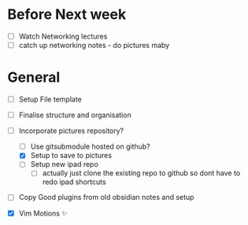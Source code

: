 
# Before Next week 
- [ ] Watch Networking lectures
- [ ] catch up networking notes - do pictures maby

# General
- [ ] Setup File template 
- [ ] Finalise structure and organisation 
- [ ] Incorporate pictures repository? 
	- [ ] Use gitsubmodule hosted on github?
	- [x] Setup to save to pictures 
	- [ ] Setup new ipad repo
		- [ ] actually just clone the existing repo to github so dont have to redo ipad shortcuts
- [ ] Copy Good plugins from old obsidian notes and setup 
- [x] Vim Motions :sparkles:




